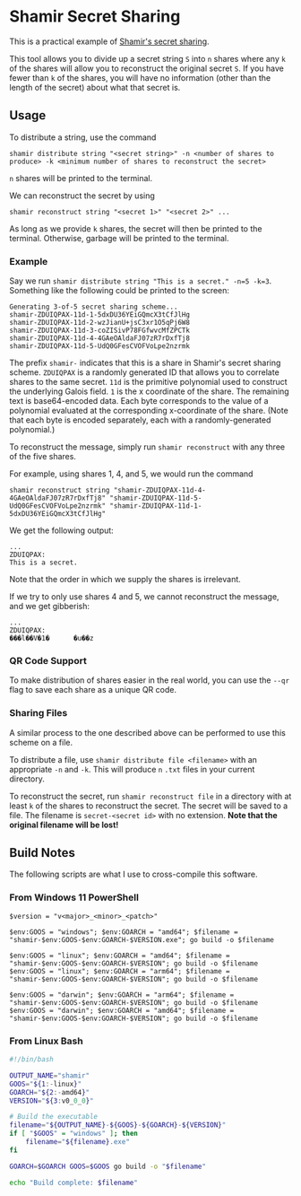 # Shamir Secret Sharing

This is a practical example of [Shamir's secret sharing](https://en.wikipedia.org/wiki/Shamir%27s_secret_sharing).

This tool allows you to divide up a secret string `S` into `n` shares where any `k` of the shares will allow you to reconstruct the original secret `S`.
If you have fewer than `k` of the shares, you will have no information (other than the length of the secret) about what that secret is.

## Usage

To distribute a string, use the command

```
shamir distribute string "<secret string>" -n <number of shares to produce> -k <minimum number of shares to reconstruct the secret>
```

`n` shares will be printed to the terminal.

We can reconstruct the secret by using

```
shamir reconstruct string "<secret 1>" "<secret 2>" ...
```

As long as we provide `k` shares, the secret will then be printed to the terminal. Otherwise, garbage will be printed to the terminal.

### Example

Say we run `shamir distribute string "This is a secret." -n=5 -k=3`.
Something like the following could be printed to the screen:

```
Generating 3-of-5 secret sharing scheme...
shamir-ZDUIQPAX-11d-1-5dxDU36YEiGQmcX3tCfJlHg
shamir-ZDUIQPAX-11d-2-wzJianU+jsC3xr1O5qPj6W8
shamir-ZDUIQPAX-11d-3-coZISivP78FGfwvcMfZPCTk
shamir-ZDUIQPAX-11d-4-4GAeOAldaFJ07zR7rDxfTj8
shamir-ZDUIQPAX-11d-5-UdQ0GFesCVOFVoLpe2nzrmk
```

The prefix `shamir-` indicates that this is a share in Shamir's secret sharing scheme.
`ZDUIQPAX` is a randomly generated ID that allows you to correlate shares to the same secret.
`11d` is the primitive polynomial used to construct the underlying Galois field.
`1` is the x coordinate of the share.
The remaining text is base64-encoded data.
Each byte corresponds to the value of a polynomial evaluated at the corresponding x-coordinate of the share.
(Note that each byte is encoded separately, each with a randomly-generated polynomial.)

To reconstruct the message, simply run `shamir reconstruct` with any three of the five shares.

For example, using shares 1, 4, and 5, we would run the command

```
shamir reconstruct string "shamir-ZDUIQPAX-11d-4-4GAeOAldaFJ07zR7rDxfTj8" "shamir-ZDUIQPAX-11d-5-UdQ0GFesCVOFVoLpe2nzrmk" "shamir-ZDUIQPAX-11d-1-5dxDU36YEiGQmcX3tCfJlHg"
```

We get the following output:

```
...
ZDUIQPAX:
This is a secret.
```

Note that the order in which we supply the shares is irrelevant.

If we try to only use shares 4 and 5, we cannot reconstruct the message, and we get gibberish:

``` text
...
ZDUIQPAX:
���l��V�1�      �u��z
```

### QR Code Support

To make distribution of shares easier in the real world, you can use the `--qr` flag to save each share as a unique QR code.

### Sharing Files

A similar process to the one described above can be performed to use this scheme on a file.

To distribute a file, use `shamir distribute file <filename>` with an appropriate `-n` and `-k`.
This will produce `n` `.txt` files in your current directory.

To reconstruct the secret, run `shamir reconstruct file` in a directory with at least `k` of the shares to reconstruct the secret.
The secret will be saved to a file.
The filename is `secret-<secret id>` with no extension.
**Note that the original filename will be lost!**

## Build Notes

The following scripts are what I use to cross-compile this software.

### From Windows 11 PowerShell

```
$version = "v<major>_<minor>_<patch>"

$env:GOOS = "windows"; $env:GOARCH = "amd64"; $filename = "shamir-$env:GOOS-$env:GOARCH-$VERSION.exe"; go build -o $filename

$env:GOOS = "linux"; $env:GOARCH = "amd64"; $filename = "shamir-$env:GOOS-$env:GOARCH-$VERSION"; go build -o $filename
$env:GOOS = "linux"; $env:GOARCH = "arm64"; $filename = "shamir-$env:GOOS-$env:GOARCH-$VERSION"; go build -o $filename

$env:GOOS = "darwin"; $env:GOARCH = "arm64"; $filename = "shamir-$env:GOOS-$env:GOARCH-$VERSION"; go build -o $filename
$env:GOOS = "darwin"; $env:GOARCH = "amd64"; $filename = "shamir-$env:GOOS-$env:GOARCH-$VERSION"; go build -o $filename
```

### From Linux Bash

``` bash
#!/bin/bash

OUTPUT_NAME="shamir"
GOOS="${1:-linux}"
GOARCH="${2:-amd64}"
VERSION="${3:v0_0_0}"

# Build the executable
filename="${OUTPUT_NAME}-${GOOS}-${GOARCH}-${VERSION}"
if [ "$GOOS" = "windows" ]; then
    filename="${filename}.exe"
fi

GOARCH=$GOARCH GOOS=$GOOS go build -o "$filename"

echo "Build complete: $filename"
```
